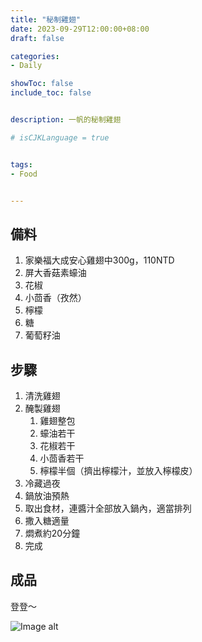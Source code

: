 ```yaml
---
title: "秘制雞翅"
date: 2023-09-29T12:00:00+08:00
draft: false

categories:
- Daily

showToc: false
include_toc: false


description: 一帆的秘制雞翅

# isCJKLanguage = true


tags:
- Food


---
```


## 備料

1. 家樂福大成安心雞翅中300g，110NTD
2. 屏大香菇素蠔油
3. 花椒
4. 小茴香（孜然）
5. 檸檬
6. 糖
7. 葡萄籽油


## 步驟

1. 清洗雞翅
2. 醃製雞翅
   1. 雞翅整包
   2. 蠔油若干
   3. 花椒若干
   4. 小茴香若干
   5. 檸檬半個（擠出檸檬汁，並放入檸檬皮）
3. 冷藏過夜
4. 鍋放油預熱
5. 取出食材，連醬汁全部放入鍋內，適當排列
6. 撒入糖適量
7. 燜煮約20分鐘
8. 完成

## 成品

登登～

![Image alt](chicken_wings.jpg)